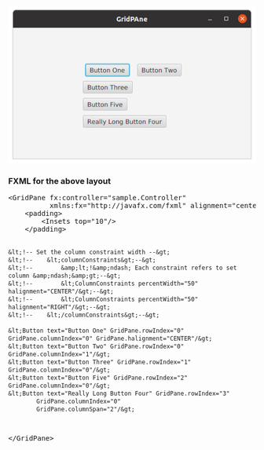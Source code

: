 <p align="center"><img src="GridPane.png"></p>
<h3>FXML for the above layout</h3>
<pre>
&lt;GridPane fx:controller="sample.Controller"
          xmlns:fx="http://javafx.com/fxml" alignment="center" hgap="10" vgap="10" gridLinesVisible="false"&gt;
    &lt;padding&gt;
        &lt;Insets top="10"/&gt;
    &lt;/padding&gt;

    &lt;!-- Set the column constraint width --&gt;
    &lt;!--    &lt;columnConstraints&gt;--&gt;
    &lt;!--        &amp;lt;!&amp;ndash; Each constraint refers to set column &amp;ndash;&amp;gt;--&gt;
    &lt;!--        &lt;ColumnConstraints percentWidth="50" halignment="CENTER"/&gt;--&gt;
    &lt;!--        &lt;ColumnConstraints percentWidth="50" halignment="RIGHT"/&gt;--&gt;
    &lt;!--    &lt;/columnConstraints&gt;--&gt;

    &lt;Button text="Button One" GridPane.rowIndex="0" GridPane.columnIndex="0" GridPane.halignment="CENTER"/&gt;
    &lt;Button text="Button Two" GridPane.rowIndex="0" GridPane.columnIndex="1"/&gt;
    &lt;Button text="Button Three" GridPane.rowIndex="1" GridPane.columnIndex="0"/&gt;
    &lt;Button text="Button Five" GridPane.rowIndex="2" GridPane.columnIndex="0"/&gt;
    &lt;Button text="Really Long Button Four" GridPane.rowIndex="3"
            GridPane.columnIndex="0"
            GridPane.columnSpan="2"/&gt;
&lt;/GridPane&gt;
</pre>
